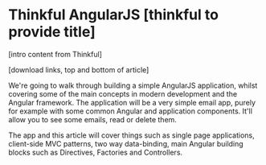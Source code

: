 # Thinkful AngularJS [thinkful to provide title]

[intro content from Thinkful]

[download links, top and bottom of article]

We're going to walk through building a simple AngularJS application, whilst covering some of the main concepts in modern development and the Angular framework. The application will be a very simple email app, purely for example with some common Angular and application components. It'll allow you to see some emails, read or delete them.

The app and this article will cover things such as single page applications, client-side MVC patterns, two way data-binding, main Angular building blocks  such as Directives, Factories and Controllers.